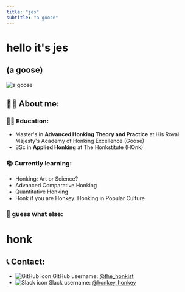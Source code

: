 ```yaml
---
title: "jes"
subtitle: "a goose"
---
```


# hello it's jes

## (a goose)

![a goose](https://upload.wikimedia.org/wikipedia/commons/3/39/Domestic_Goose.jpg)

## 👩‍💻 About me:
    
### 👩‍🎓 Education: 
      
- Master's in **Advanced Honking Theory and Practice** at His Royal Majesty's Academy of Honking Excellence (Goose)
- BSc in **Applied Honking** at The Honkstitute (HOnk)

### 📚 Currently learning:

- Honking: Art or Science?
- Advanced Comparative Honking
- Quantitative Honking
- Honk if you are Honkey: Honking in Popular Culture

### 🪿 guess what else:
      
# honk

## 📞 Contact:
- ![GitHub icon](https://img.icons8.com/ios/50/000000/github.png) GitHub username: [@the_honkist](#)
- ![Slack icon](https://img.icons8.com/ios/50/000000/slack.png) Slack username: [@honkey_honkey](#)
